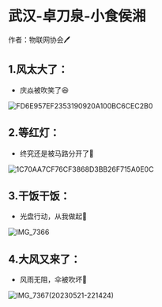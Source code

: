 # 武汉-卓刀泉-小食侯湘

作者：物联网协会:pen:

## 1.风太大了：

- 庆焱被吹笑了:satisfied:

![FD6E957EF2353190920A100BC6CEC2B0](https://nickaljy-pictures.oss-cn-hangzhou.aliyuncs.com/FD6E957EF2353190920A100BC6CEC2B0.png)

## 2.等红灯：

- 终究还是被马路分开了:hugs:

![1C70AA7CF76CF3868D3BB26F715A0E0C](https://nickaljy-pictures.oss-cn-hangzhou.aliyuncs.com/1C70AA7CF76CF3868D3BB26F715A0E0C.png)

## 3.干饭干饭：

- 光盘行动，从我做起:pig:	

![IMG_7366](https://nickaljy-pictures.oss-cn-hangzhou.aliyuncs.com/IMG_7366.jpeg)

## 4.大风又来了：

- 风雨无阻，伞被吹坏:rofl:

![IMG_7367(20230521-221424)](https://nickaljy-pictures.oss-cn-hangzhou.aliyuncs.com/IMG_7367(20230521-221424).jpeg)